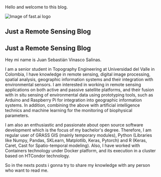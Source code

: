 Hello and welcome to this blog. 

![Image of fast.ai logo](images/Selección_015.png)

## Just a Remote Sensing Blog

## Just a Remote Sensing Blog

Hey mi name is Juan Sebastián Vinasco Salinas.

I am a senior student in Topography Engineering at Universidad del Valle in Colombia,
I have knowledge in remote sensing, digital image processing, spatial analysis,
geographic information systems and their integration with environmental sensors. I am
interested in working in remote sensing applications on both active and passive satellite
platforms, and their fusion with in situ sensing of environmental data using prototyping
tools, such as Arduino and Raspberry Pi for integration into geographic information
systems. In addition, combining the above with artificial intelligence technics and
machine learning for the monitoring of biophysical parameters.

I am also an enthusiastic and passionate about open source software development which
is the focus of my bachelor's degree. Therefore, I am regular user of GRASS GIS (mainly
temporary modules), Python (Libraries like Numpy, Pandas, SKLearn, Matplotlib, Keras,
Pytorch) and R (Keras, Caret, Cast for Spatio-temporal modeling). Also, I have worked
with Containers technology under Docker platform, and its execution in a cluster based
on HTCondor technology.

So in the nexts posts i gonna try to share my knowledge with any person who want to read me.
